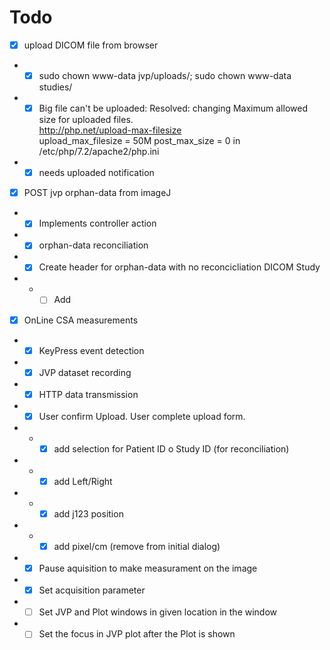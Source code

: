 # Todo
- [x] upload DICOM file from browser
- - [x]  sudo chown www-data jvp/uploads/; sudo chown www-data studies/
- - [x] Big file can't be uploaded:
    Resolved: changing 
    Maximum allowed size for uploaded files.                                                         
    http://php.net/upload-max-filesize                                                               
    upload_max_filesize = 50M
    post_max_size =	0
    in /etc/php/7.2/apache2/php.ini 
- - [x]  needs uploaded notification
- [x] POST jvp orphan-data from imageJ
- - [x] Implements controller action
- - [x] orphan-data reconciliation
- - [x] Create header for orphan-data with no reconcicliation DICOM Study
- - - [ ] Add 
- [x] OnLine CSA measurements
- - [x] KeyPress event detection
- - [x] JVP dataset recording
- - [x] HTTP data transmission
- - [x] User confirm Upload. User complete upload form.
- - - [x] add selection for Patient ID o Study ID (for reconciliation)
- - - [x] add  Left/Right
- - - [x] add  j123 position
- - - [x] add  pixel/cm (remove from initial dialog)
- - [x] Pause aquisition to make measurament on the image
- - [x] Set acquisition parameter
- - [ ] Set JVP and Plot windows in given location in the window
- - [ ] Set the focus in JVP plot after the Plot is shown
